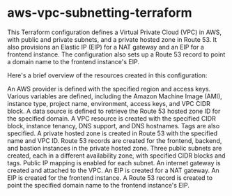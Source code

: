 # aws-vpc-subnetting-terraform

This Terraform configuration defines a Virtual Private Cloud (VPC) in AWS, with public and private subnets, and a private hosted zone in Route 53. It also provisions an Elastic IP (EIP) for a NAT gateway and an EIP for a frontend instance. The configuration also sets up a Route 53 record to point a domain name to the frontend instance's EIP.

Here's a brief overview of the resources created in this configuration:

An AWS provider is defined with the specified region and access keys.
Various variables are defined, including the Amazon Machine Image (AMI), instance type, project name, environment, access keys, and VPC CIDR block.
A data source is defined to retrieve the Route 53 hosted zone ID for the specified domain.
A VPC resource is created with the specified CIDR block, instance tenancy, DNS support, and DNS hostnames. Tags are also specified.
A private hosted zone is created in Route 53 with the specified name and VPC ID.
Route 53 records are created for the frontend, backend, and bastion instances in the private hosted zone.
Three public subnets are created, each in a different availability zone, with specified CIDR blocks and tags. Public IP mapping is enabled for each subnet.
An internet gateway is created and attached to the VPC.
An EIP is created for a NAT gateway.
An EIP is created for the frontend instance.
A Route 53 record is created to point the specified domain name to the frontend instance's EIP.
